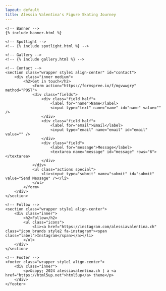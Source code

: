 ```yaml
---
layout: default
title: Alessia Valentina's Figure Skating Journey
---
```


<!-- Wrapper -->
<div id="wrapper" class="divided">

    <!-- Banner -->
    {% include banner.html %}

    <!-- Spotlight -->
    <!-- {% include spotlight.html %} -->

    <!-- Gallery -->
    <!-- {% include gallery.html %} -->

    <!-- Contact -->
    <section class="wrapper style1 align-center" id="contact">
        <div class="inner medium">
            <h2>Get in touch</h2>
                <form action="https://formspree.io/f/mgvwwgry" method="POST">
                <div class="fields">
                    <div class="field half">
                        <label for="name">Name</label>
                        <input type="text" name="name" id="name" value="" />
                    </div>
                    <div class="field half">
                        <label for="email">Email</label>
                        <input type="email" name="email" id="email" value="" />
                    </div>
                    <div class="field">
                        <label for="message">Message</label>
                        <textarea name="message" id="message" rows="6"></textarea>
                    </div>
                </div>
                <ul class="actions special">
                    <li><input type="submit" name="submit" id="submit" value="Send Message" /></li>
                </ul>
            </form>
        </div>
    </section>

    <!-- Follow -->
    <section class="wrapper style1 align-center">
        <div class="inner">
            <h2>Follow</h2>
            <ul class="icons">
                <li><a href="https://instagram.com/alessiavalentina.ch" class="icon brands style2 fa-instagram"><span class="label">Instagram</span></a></li>
            </ul>
        </div>
    </section>

    <!-- Footer -->
    <footer class="wrapper style1 align-center">
        <div class="inner">
            <p>&copy; 2024 alessiavalentina.ch | a <a href="https://html5up.net">html5up</a> theme</p>
        </div>
    </footer>

</div>
